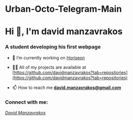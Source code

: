 # Urban-Octo-Telegram-Main

<link rel=style.css>
<h1>Hi 👋, I'm david manzavrakos</h1>
<h3>A student developing his first webpage</h3>

- 🔭 I’m currently working on [Horiseon](https://davidmanzavrakos.github.io/Urban-Octo/)

- 👨‍💻 All of my projects are available at [https://github.com/davidmanzavrakos?tab=repositories](https://github.com/davidmanzavrakos?tab=repositories)

- 📫 How to reach me **david.manzavrakos@gmail.com**

<h3>Connect with me:</h3>
<address> 
    <a href="mailto:david.manzavrakos@gmail.com">David Manzavrakos</a>
</address>
